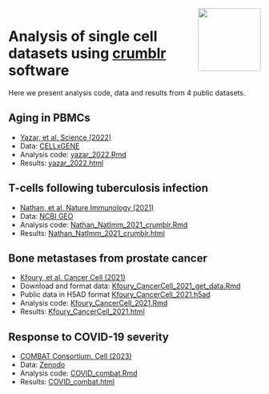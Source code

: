 
<img align="right" height="125" src="https://diseaseneurogenomics.github.io/crumblr/logo.png">


# Analysis of single cell datasets using [crumblr](http://diseaseneurogenomics.github.io/crumblr/) software

Here we present analysis code, data and results from 4 public datasets.


## Aging in PBMCs
- [Yazar, et al. Science (2022)](https://doi.org/10.1126/science.abf3041)
- Data: [CELLxGENE](https://cellxgene.cziscience.com/collections/dde06e0f-ab3b-46be-96a2-a8082383c4a1)
- Analysis code: [yazar\_2022.Rmd](https://github.com/GabrielHoffman/crumblr_analysis/blob/main/Yazar_Science_2022/yazar_2022.Rmd)
- Results: [yazar_2022.html](https://ghoffman-cdn.s3.us-east-2.amazonaws.com/crumblr_analysis/yazar_2022.html)


## T-cells following tuberculosis infection
- [Nathan, et al. Nature Immunology (2021)](https://doi.org/10.1038/s41590-021-00933-1)
- Data: [NCBI GEO](https://www.ncbi.nlm.nih.gov/geo/query/acc.cgi?acc=GSE158769)
- Analysis code: [Nathan\_NatImm\_2021\_crumblr.Rmd](https://github.com/GabrielHoffman/crumblr_analysis/blob/main/Nathan_NatImm_2021/Nathan_NatImm_2021_crumblr.Rmd)
- Results: [Nathan\_NatImm\_2021\_crumblr.html](https://ghoffman-cdn.s3.us-east-2.amazonaws.com/crumblr_analysis/Nathan_NatImm_2021_crumblr.html)


## Bone metastases from prostate cancer
- [Kfoury, et al. Cancer Cell (2021)](https://doi.org/10.1016/j.ccell.2021.09.005)
- Download and format data: [Kfoury\_CancerCell\_2021\_get\_data.Rmd](https://github.com/GabrielHoffman/dreamlet_analysis/blob/main/Kfoury_CancerCell_2021/Kfoury_CancerCell_2021_get_data.Rmd)
- Public data in H5AD format [Kfoury\_CancerCell\_2021.h5ad](https://ghoffman-cdn.s3.us-east-2.amazonaws.com/dreamlet_analysis/data/Kfoury_CancerCell_2021.h5ad)
- Analysis code: [Kfoury\_CancerCell\_2021.Rmd](https://github.com/GabrielHoffman/crumblr_analysis/blob/main/Kfoury_CancerCell_2021/Kfoury_CancerCell_2021.Rmd)
- Results: [Kfoury\_CancerCell\_2021.html](https://ghoffman-cdn.s3.us-east-2.amazonaws.com/crumblr_analysis/Kfoury_CancerCell_2021.html)

## Response to COVID-19 severity
- [COMBAT Consortium. Cell (2023)](https://doi.org/10.1016/j.cell.2022.01.012)
- Data: [Zenodo](https://zenodo.org/records/6120249)
- Analysis code: [COVID\_combat.Rmd](https://github.com/GabrielHoffman/crumblr_analysis/blob/main/COVID_combat/COVID_combat.Rmd)
- Results: [COVID\_combat.html](https://ghoffman-cdn.s3.us-east-2.amazonaws.com/crumblr_analysis/COVID_combat.html)



